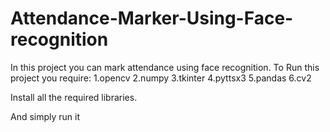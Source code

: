 # Attendance-Marker-Using-Face-recognition

In this project you can mark attendance using face recognition.
To Run this project you require:
1.opencv
2.numpy
3.tkinter
4.pyttsx3
5.pandas
6.cv2

Install all the required libraries.

And simply run it

